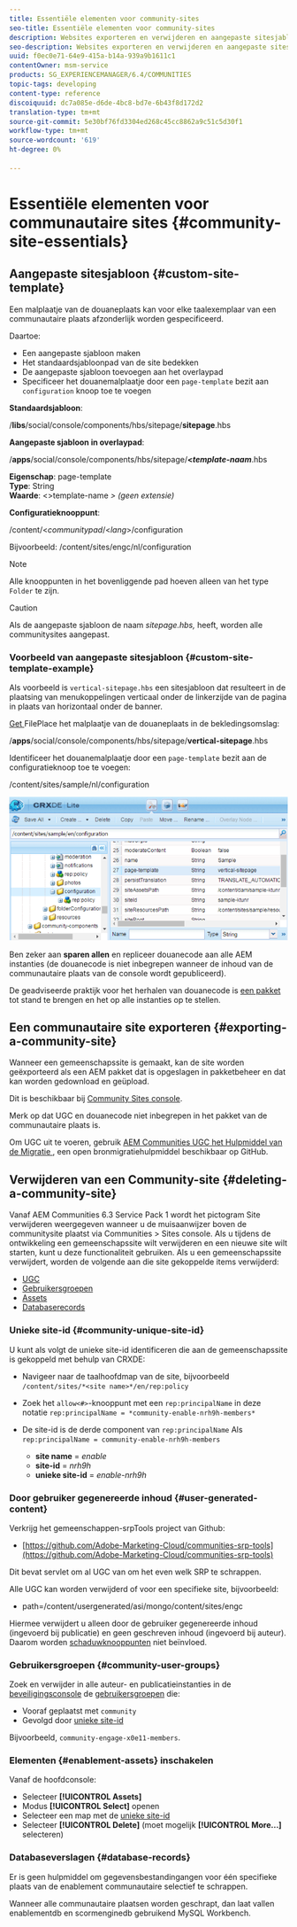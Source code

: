 ```yaml
---
title: Essentiële elementen voor community-sites
seo-title: Essentiële elementen voor community-sites
description: Websites exporteren en verwijderen en aangepaste sitesjablonen maken
seo-description: Websites exporteren en verwijderen en aangepaste sitesjablonen maken
uuid: f0ec0e71-64e9-415a-b14a-939a9b1611c1
contentOwner: msm-service
products: SG_EXPERIENCEMANAGER/6.4/COMMUNITIES
topic-tags: developing
content-type: reference
discoiquuid: dc7a085e-d6de-4bc8-bd7e-6b43f8d172d2
translation-type: tm+mt
source-git-commit: 5e30bf76fd3304ed268c45cc8862a9c51c5d30f1
workflow-type: tm+mt
source-wordcount: '619'
ht-degree: 0%

---
```



# Essentiële elementen voor communautaire sites {#community-site-essentials}

## Aangepaste sitesjabloon {#custom-site-template}

Een malplaatje van de douaneplaats kan voor elke taalexemplaar van een communautaire plaats afzonderlijk worden gespecificeerd.

Daartoe:

* Een aangepaste sjabloon maken
* Het standaardsjabloonpad van de site bedekken
* De aangepaste sjabloon toevoegen aan het overlaypad
* Specificeer het douanemalplaatje door een `page-template` bezit aan `configuration` knoop toe te voegen

**Standaardsjabloon**:

/**libs**/social/console/components/hbs/sitepage/**sitepage**.hbs

**Aangepaste sjabloon in overlaypad**:

/**apps**/social/console/components/hbs/sitepage/**&lt;*template-naam***.hbs

**Eigenschap**: page-template\
**Type**: String\
**Waarde**:  &lt;>template-name *> (geen extensie)*

**Configuratieknooppunt**:

/content/&lt;*communitypad*/&lt;*lang*>/configuration

Bijvoorbeeld: /content/sites/engc/nl/configuration

>[!NOTE]
>
>Alle knooppunten in het bovenliggende pad hoeven alleen van het type `Folder` te zijn.

>[!CAUTION]
>
>Als de aangepaste sjabloon de naam *sitepage.hbs,* heeft, worden alle communitysites aangepast.

### Voorbeeld van aangepaste sitesjabloon {#custom-site-template-example}

Als voorbeeld is `vertical-sitepage.hbs` een sitesjabloon dat resulteert in de plaatsing van menukoppelingen verticaal onder de linkerzijde van de pagina in plaats van horizontaal onder de banner.

[Get ](assets/vertical-sitepage.hbs)
FilePlace het malplaatje van de douaneplaats in de bekledingsomslag:

/**apps**/social/console/components/hbs/sitepage/**vertical-sitepage**.hbs

Identificeer het douanemalplaatje door een `page-template` bezit aan de configuratieknoop toe te voegen:

/content/sites/sample/nl/configuration

![chlimage_1-80](assets/chlimage_1-80.png)

Ben zeker aan **sparen allen** en repliceer douanecode aan alle AEM instanties (de douanecode is niet inbegrepen wanneer de inhoud van de communautaire plaats van de console wordt gepubliceerd).

De geadviseerde praktijk voor het herhalen van douanecode is [een pakket ](../../help/sites-administering/package-manager.md#creating-a-new-package) tot stand te brengen en het op alle instanties op te stellen.

## Een communautaire site exporteren {#exporting-a-community-site}

Wanneer een gemeenschapssite is gemaakt, kan de site worden geëxporteerd als een AEM pakket dat is opgeslagen in pakketbeheer en dat kan worden gedownload en geüpload.

Dit is beschikbaar bij [Community Sites console](sites-console.md#exporting-the-site).

Merk op dat UGC en douanecode niet inbegrepen in het pakket van de communautaire plaats is.

Om UGC uit te voeren, gebruik [AEM Communities UGC het Hulpmiddel van de Migratie ](https://github.com/Adobe-Marketing-Cloud/communities-ugc-migration), een open bronmigratiehulpmiddel beschikbaar op GitHub.

## Verwijderen van een Community-site {#deleting-a-community-site}

Vanaf AEM Communities 6.3 Service Pack 1 wordt het pictogram Site verwijderen weergegeven wanneer u de muisaanwijzer boven de communitysite plaatst via Communities > Sites console. Als u tijdens de ontwikkeling een gemeenschapssite wilt verwijderen en een nieuwe site wilt starten, kunt u deze functionaliteit gebruiken. Als u een gemeenschapssite verwijdert, worden de volgende aan die site gekoppelde items verwijderd:

* [UGC](#user-generated-content)
* [Gebruikersgroepen](#community-user-groups)
* [Assets](#enablement-assets)
* [Databaserecords](#database-records)

### Unieke site-id {#community-unique-site-id}

U kunt als volgt de unieke site-id identificeren die aan de gemeenschapssite is gekoppeld met behulp van CRXDE:

* Navigeer naar de taalhoofdmap van de site, bijvoorbeeld `/content/sites/*<site name>*/en/rep:policy`

* Zoek het `allow<#>`-knooppunt met een `rep:principalName` in deze notatie `rep:principalName = *community-enable-nrh9h-members*`

* De site-id is de derde component van `rep:principalName`
Als 
`rep:principalName = community-enable-nrh9h-members`

   * **site name** =  *enable*
   * **site-id** =  *nrh9h*
   * **unieke site-id** =  *enable-nrh9h*

### Door gebruiker gegenereerde inhoud {#user-generated-content}

Verkrijg het gemeenschappen-srpTools project van Github:

* [https://github.com/Adobe-Marketing-Cloud/communities-srp-tools](https://github.com/Adobe-Marketing-Cloud/communities-srp-tools)

Dit bevat servlet om al UGC van om het even welk SRP te schrappen.

Alle UGC kan worden verwijderd of voor een specifieke site, bijvoorbeeld:

* path=/content/usergenerated/asi/mongo/content/sites/engc

Hiermee verwijdert u alleen door de gebruiker gegenereerde inhoud (ingevoerd bij publicatie) en geen geschreven inhoud (ingevoerd bij auteur). Daarom worden [schaduwknooppunten](srp.md#shadownodes) niet beïnvloed.

### Gebruikersgroepen {#community-user-groups}

Zoek en verwijder in alle auteur- en publicatieinstanties in de [beveiligingsconsole](../../help/sites-administering/security.md) de [gebruikersgroepen](users.md) die:

* Vooraf geplaatst met `community`
* Gevolgd door [unieke site-id](#community-unique-site-id)

Bijvoorbeeld, `community-engage-x0e11-members`.

### Elementen {#enablement-assets} inschakelen

Vanaf de hoofdconsole:

* Selecteer **[!UICONTROL Assets]**
* Modus **[!UICONTROL Select]** openen
* Selecteer een map met de [unieke site-id](#community-unique-site-id)
* Selecteer **[!UICONTROL Delete]** (moet mogelijk **[!UICONTROL More...]** selecteren)

### Databaseverslagen {#database-records}

Er is geen hulpmiddel om gegevensbestandingangen voor één specifieke plaats van de enablement communautaire selectief te schrappen.

Wanneer alle communautaire plaatsen worden geschrapt, dan laat vallen enablementdb en scormenginedb gebruikend MySQL Workbench.
